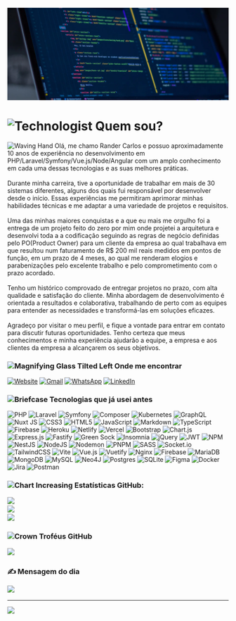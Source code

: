 ![Header](./background.webp)

# <img src="https://raw.githubusercontent.com/Tarikul-Islam-Anik/Animated-Fluent-Emojis/master/Emojis/People/Technologist.png" alt="Technologist" width="25" height="25" /> Quem sou?

<img src="https://raw.githubusercontent.com/Tarikul-Islam-Anik/Animated-Fluent-Emojis/master/Emojis/Hand%20gestures/Waving%20Hand.png" alt="Waving Hand" width="19" height="19" /> 
Olá, me chamo Rander Carlos e possuo aproximadamente 10 anos de experiência no desenvolvimento em PHP/Laravel/Symfony/Vue.js/Node/Angular com um amplo conhecimento em cada uma dessas tecnologias e as suas melhores práticas. 
<br /><br />
Durante minha carreira, tive a oportunidade de trabalhar em mais de 30 sistemas diferentes, alguns dos quais fui responsável por desenvolver desde o início. Essas experiências me permitiram aprimorar minhas habilidades técnicas e me adaptar a uma variedade de projetos e requisitos.
<br /><br />
Uma das minhas maiores conquistas e a que eu mais me orgulho foi a entrega de um projeto feito do zero por mim onde projetei a arquitetura e desenvolvi toda a a codificação seguindo as regras de negócio definidas pelo PO(Product Owner) para um cliente da empresa ao qual trabalhava em que resultou num faturamento de R$ 200 mil reais medidos em pontos de função, em um prazo de 4 meses, ao qual me renderam elogios e parabenizações pelo excelente trabalho e pelo comprometimento com o prazo acordado.
<br /><br />
Tenho um histórico comprovado de entregar projetos no prazo, com alta qualidade e satisfação do cliente. Minha abordagem de desenvolvimento é orientada a resultados e colaborativa, trabalhando de perto com as equipes para entender as necessidades e transformá-las em soluções eficazes.
<br /><br />
Agradeço por visitar o meu perfil, e fique a vontade para entrar em contato para discutir futuras oportunidades. Tenho certeza que meus conhecimentos e minha experiência ajudarão a equipe, a empresa e aos clientes da empresa a alcançarem os seus objetivos.


### <img src="https://raw.githubusercontent.com/Tarikul-Islam-Anik/Animated-Fluent-Emojis/master/Emojis/Objects/Magnifying%20Glass%20Tilted%20Left.png" alt="Magnifying Glass Tilted Left" width="15" height="15" /> Onde me encontrar
[![Website](https://img.shields.io/badge/Website-%232e8b57.svg?logo=About.me&logoColor=white)](https://randercarlos.github.io/)
[![Gmail](https://img.shields.io/badge/Gmail-%23c71610.svg?logo=Gmail&logoColor=white)](mailto:randerccf@gmail.com) [![WhatsApp](https://img.shields.io/badge/WhatsApp-%2325d366.svg?logo=Whatsapp&logoColor=white)](https://api.whatsapp.com/send?phone=5521996430409) [![LinkedIn](https://img.shields.io/badge/LinkedIn-%230077B5.svg?logo=linkedin&logoColor=white)](https://linkedin.com/in/rander-carlos) 

### <img src="https://raw.githubusercontent.com/Tarikul-Islam-Anik/Animated-Fluent-Emojis/master/Emojis/Objects/Briefcase.png" alt="Briefcase" width="15" height="15" /> Tecnologias que já usei antes
![PHP](https://img.shields.io/badge/PHP-4f5b93?style=for-the-badge&logo=php&logoColor=#00DC82) ![Laravel](https://img.shields.io/badge/Laravel-FFCCCB?style=for-the-badge&logo=laravel&logoColor=#000000) ![Symfony](https://img.shields.io/badge/Symfony-000000?style=for-the-badge&logo=symfony&logoColor=#000000) ![Composer](https://img.shields.io/badge/Composer-000000?style=for-the-badge&logo=composer&logoColor=#00fd00) ![Kubernetes](https://img.shields.io/badge/Kubernetes-azure?style=for-the-badge&logo=kubernetes&logoColor=#000000) ![GraphQL](https://img.shields.io/badge/GraphQL-red?style=for-the-badge&logo=graphql&logoColor=#000000)
![Nuxt JS](https://img.shields.io/badge/Nuxt-002E3B?style=for-the-badge&logo=nuxt.js&logoColor=#00DC82) ![CSS3](https://img.shields.io/badge/css3-%231572B6.svg?style=for-the-badge&logo=css3&logoColor=white) ![HTML5](https://img.shields.io/badge/html5-%23E34F26.svg?style=for-the-badge&logo=html5&logoColor=white) ![JavaScript](https://img.shields.io/badge/javascript-%23323330.svg?style=for-the-badge&logo=javascript&logoColor=%23F7DF1E) ![Markdown](https://img.shields.io/badge/markdown-%23000000.svg?style=for-the-badge&logo=markdown&logoColor=white) ![TypeScript](https://img.shields.io/badge/typescript-%23007ACC.svg?style=for-the-badge&logo=typescript&logoColor=white) ![Firebase](https://img.shields.io/badge/firebase-%23039BE5.svg?style=for-the-badge&logo=firebase) ![Heroku](https://img.shields.io/badge/heroku-%23430098.svg?style=for-the-badge&logo=heroku&logoColor=white) ![Netlify](https://img.shields.io/badge/netlify-%23000000.svg?style=for-the-badge&logo=netlify&logoColor=#00C7B7) ![Vercel](https://img.shields.io/badge/vercel-%23000000.svg?style=for-the-badge&logo=vercel&logoColor=white) ![Bootstrap](https://img.shields.io/badge/bootstrap-%238511FA.svg?style=for-the-badge&logo=bootstrap&logoColor=white) ![Chart.js](https://img.shields.io/badge/chart.js-F5788D.svg?style=for-the-badge&logo=chart.js&logoColor=white)  ![Express.js](https://img.shields.io/badge/express.js-%23404d59.svg?style=for-the-badge&logo=express&logoColor=%2361DAFB) ![Fastify](https://img.shields.io/badge/fastify-%23000000.svg?style=for-the-badge&logo=fastify&logoColor=white) ![Green Sock](https://img.shields.io/badge/green%20sock-88CE02?style=for-the-badge&logo=greensock&logoColor=white) ![Insomnia](https://img.shields.io/badge/Insomnia-black?style=for-the-badge&logo=insomnia&logoColor=5849BE) ![jQuery](https://img.shields.io/badge/jquery-%230769AD.svg?style=for-the-badge&logo=jquery&logoColor=white) ![JWT](https://img.shields.io/badge/JWT-black?style=for-the-badge&logo=JSON%20web%20tokens) ![NPM](https://img.shields.io/badge/NPM-%23CB3837.svg?style=for-the-badge&logo=npm&logoColor=white) ![NestJS](https://img.shields.io/badge/nestjs-%23E0234E.svg?style=for-the-badge&logo=nestjs&logoColor=white) ![NodeJS](https://img.shields.io/badge/node.js-6DA55F?style=for-the-badge&logo=node.js&logoColor=white) ![Nodemon](https://img.shields.io/badge/NODEMON-%23323330.svg?style=for-the-badge&logo=nodemon&logoColor=%BBDEAD) ![PNPM](https://img.shields.io/badge/pnpm-%234a4a4a.svg?style=for-the-badge&logo=pnpm&logoColor=f69220) ![SASS](https://img.shields.io/badge/SASS-hotpink.svg?style=for-the-badge&logo=SASS&logoColor=white) ![Socket.io](https://img.shields.io/badge/Socket.io-black?style=for-the-badge&logo=socket.io&badgeColor=010101) ![TailwindCSS](https://img.shields.io/badge/tailwindcss-%2338B2AC.svg?style=for-the-badge&logo=tailwind-css&logoColor=white)  ![Vite](https://img.shields.io/badge/vite-%23646CFF.svg?style=for-the-badge&logo=vite&logoColor=white) ![Vue.js](https://img.shields.io/badge/vue.js-%2335495e.svg?style=for-the-badge&logo=vuedotjs&logoColor=%234FC08D) ![Vuetify](https://img.shields.io/badge/Vuetify-1867C0?style=for-the-badge&logo=vuetify&logoColor=AEDDFF) ![Nginx](https://img.shields.io/badge/nginx-%23009639.svg?style=for-the-badge&logo=nginx&logoColor=white) ![Firebase](https://img.shields.io/badge/Firebase-039BE5?style=for-the-badge&logo=Firebase&logoColor=white) ![MariaDB](https://img.shields.io/badge/MariaDB-003545?style=for-the-badge&logo=mariadb&logoColor=white) ![MongoDB](https://img.shields.io/badge/MongoDB-%234ea94b.svg?style=for-the-badge&logo=mongodb&logoColor=white) ![MySQL](https://img.shields.io/badge/mysql-%2300000f.svg?style=for-the-badge&logo=mysql&logoColor=white) ![Neo4J](https://img.shields.io/badge/Neo4j-008CC1?style=for-the-badge&logo=neo4j&logoColor=white) ![Postgres](https://img.shields.io/badge/postgres-%23316192.svg?style=for-the-badge&logo=postgresql&logoColor=white) ![SQLite](https://img.shields.io/badge/sqlite-%2307405e.svg?style=for-the-badge&logo=sqlite&logoColor=white) ![Figma](https://img.shields.io/badge/figma-%23F24E1E.svg?style=for-the-badge&logo=figma&logoColor=white) ![Docker](https://img.shields.io/badge/docker-%230db7ed.svg?style=for-the-badge&logo=docker&logoColor=white) ![Jira](https://img.shields.io/badge/jira-%230A0FFF.svg?style=for-the-badge&logo=jira&logoColor=white) ![Postman](https://img.shields.io/badge/Postman-FF6C37?style=for-the-badge&logo=postman&logoColor=white)

### <img src="https://raw.githubusercontent.com/Tarikul-Islam-Anik/Animated-Fluent-Emojis/master/Emojis/Objects/Chart%20Increasing.png" alt="Chart Increasing" width="15" height="15" /> Estatísticas GitHub:
![](https://github-readme-stats.vercel.app/api?username=randercarlos&theme=onedark&hide_border=true&include_all_commits=true&count_private=true)<br/>
![](https://github-readme-streak-stats.herokuapp.com/?user=randercarlos&theme=onedark&hide_border=true)<br/>
![](https://github-readme-stats.vercel.app/api/top-langs/?username=randercarlos&theme=onedark&hide_border=true&include_all_commits=true&count_private=true&layout=compact)

### <img src="https://raw.githubusercontent.com/Tarikul-Islam-Anik/Animated-Fluent-Emojis/master/Emojis/Objects/Crown.png" alt="Crown" width="15" height="15" /> Troféus GitHub
![](https://github-profile-trophy.vercel.app/?username=randercarlos&theme=onedark&no-frame=true&no-bg=true&margin-w=4)

### ✍️ Mensagem do dia
![](https://quotes-github-readme.vercel.app/api?type=horizontal&theme=dark)

---
[![](https://visitcount.itsvg.in/api?id=BayBreezy&icon=8&color=6)](https://visitcount.itsvg.in)
